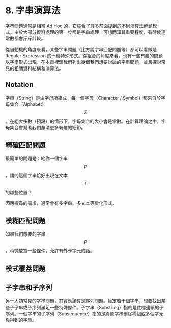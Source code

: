 # 8. 字串演算法

字串問題通常是相當 Ad Hoc 的，它綜合了許多前面提到的不同演算法解題模式。由於大部分資料處理的第一步都是字串處理，可想而知其重要程度，有時候連常數都會斤斤計較。

從自動機的角度來看，某些字串問題（比方說字串匹配問題等）都可以看做是 Regular Expression 的一種特殊形式。從組合的角度來看，也有一些有趣的問題以字串形式出現。在本章裡頭我們列出幾個我們想要討論的字串問題，並且探討常見的相關資料結構和演算法。

## Notation

字串（String）是由字母所組成，每一個字母（Character / Symbol）都來自於字母集合（Alphabet） $$\Sigma$$。在絕大多數（預設）的情形下，字母集合的大小會是常數。在計算理論之中，字母集合會幫助我們釐清更多有趣的細節。

## 精確匹配問題

最簡單的問題是：給你一個字串 $$P$$，請問這個字串恰好出現在文本 $$T$$ 的哪些位置？

因應搜尋的需求，通常會有多字串、多文本等變化形式。

## 模糊匹配問題

如果我們想要的字串 $$P$$，稍微放寬一些條件，允許有外卡字元的話。

## 模式覆蓋問題

## 子字串和子序列

另一大類常見的字串問題，其實應該算是序列問題。給定若干個字串，想要找出某些子子串或子序列滿足一些特殊條件。子字串（Substring）指的是註標連續的子序列。一個字串的子序列（Subsequence）指的是將原字串刪除零個或多個字元後得到的字串。
